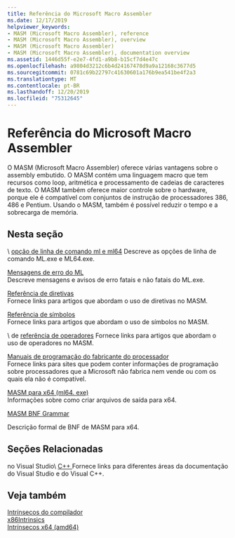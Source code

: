 ```yaml
---
title: Referência do Microsoft Macro Assembler
ms.date: 12/17/2019
helpviewer_keywords:
- MASM (Microsoft Macro Assembler), reference
- MASM (Microsoft Macro Assembler), overview
- MASM (Microsoft Macro Assembler)
- MASM (Microsoft Macro Assembler), documentation overview
ms.assetid: 1446d55f-e2e7-4fd1-a9b8-b15cf7d4e47c
ms.openlocfilehash: a9804d3212c6b4d24167478d9a9a12168c3677d5
ms.sourcegitcommit: 0781c69b22797c41630601a176b9ea541be4f2a3
ms.translationtype: MT
ms.contentlocale: pt-BR
ms.lasthandoff: 12/20/2019
ms.locfileid: "75312645"
---
```

# <a name="microsoft-macro-assembler-reference"></a>Referência do Microsoft Macro Assembler

O MASM (Microsoft Macro Assembler) oferece várias vantagens sobre o assembly embutido. O MASM contém uma linguagem macro que tem recursos como loop, aritmética e processamento de cadeias de caracteres de texto. O MASM também oferece maior controle sobre o hardware, porque ele é compatível com conjuntos de instrução de processadores 386, 486 e Pentium. Usando o MASM, também é possível reduzir o tempo e a sobrecarga de memória.

## <a name="in-this-section"></a>Nesta seção

\ [opção de linha de comando ml e ml64](ml-and-ml64-command-line-reference.md)
Descreve as opções de linha de comando ML.exe e ML64.exe.

[Mensagens de erro do ML](ml-error-messages.md)\
Descreve mensagens e avisos de erro fatais e não fatais do ML.exe.

[Referência de diretivas](directives-reference.md)\
Fornece links para artigos que abordam o uso de diretivas no MASM.

[Referência de símbolos](symbols-reference.md)\
Fornece links para artigos que abordam o uso de símbolos no MASM.

\ de [referência de operadores](operators-reference.md)
Fornece links para artigos que abordam o uso de operadores no MASM.

[Manuais de programação do fabricante do processador](processor-manufacturer-programming-manuals.md)\
Fornece links para sites que podem conter informações de programação sobre processadores que a Microsoft não fabrica nem vende ou com os quais ela não é compatível.

[MASM para x64 (ml64. exe)](masm-for-x64-ml64-exe.md)\
Informações sobre como criar arquivos de saída para x64.

[MASM BNF Grammar](masm-bnf-grammar.md)

Descrição formal de BNF de MASM para x64.

## <a name="related-sections"></a>Seções Relacionadas

no Visual Studio\ [ C++ ](../../overview/visual-cpp-in-visual-studio.md)
Fornece links para diferentes áreas da documentação do Visual Studio e do Visual C++.

## <a name="see-also"></a>Veja também

[Intrínsecos do compilador](../../intrinsics/compiler-intrinsics.md)\
[x86Intrinsics](../../intrinsics/x86-intrinsics-list.md)\
[Intrínsecos x64 (amd64)](../../intrinsics/x64-amd64-intrinsics-list.md)
